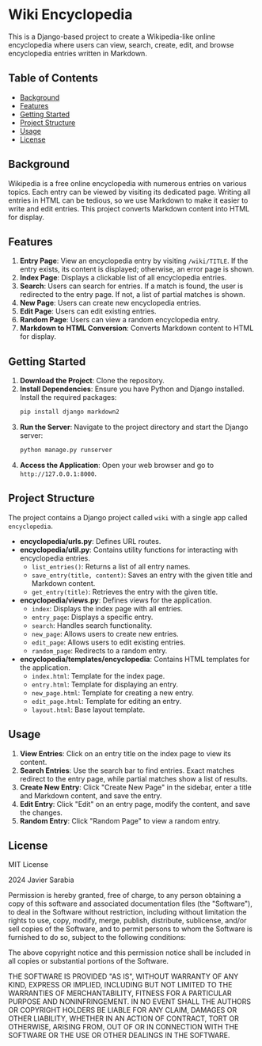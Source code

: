 # Wiki Encyclopedia

This is a Django-based project to create a Wikipedia-like online encyclopedia where users can view, search, create, edit, and browse encyclopedia entries written in Markdown.

## Table of Contents
- [Background](#background)
- [Features](#features)
- [Getting Started](#getting-started)
- [Project Structure](#project-structure)
- [Usage](#usage)
- [License](#license)

## Background
Wikipedia is a free online encyclopedia with numerous entries on various topics. Each entry can be viewed by visiting its dedicated page. Writing all entries in HTML can be tedious, so we use Markdown to make it easier to write and edit entries. This project converts Markdown content into HTML for display.

## Features
1. **Entry Page**: View an encyclopedia entry by visiting `/wiki/TITLE`. If the entry exists, its content is displayed; otherwise, an error page is shown.
2. **Index Page**: Displays a clickable list of all encyclopedia entries.
3. **Search**: Users can search for entries. If a match is found, the user is redirected to the entry page. If not, a list of partial matches is shown.
4. **New Page**: Users can create new encyclopedia entries.
5. **Edit Page**: Users can edit existing entries.
6. **Random Page**: Users can view a random encyclopedia entry.
7. **Markdown to HTML Conversion**: Converts Markdown content to HTML for display.

## Getting Started
1. **Download the Project**: Clone the repository.
2. **Install Dependencies**: Ensure you have Python and Django installed. Install the required packages:
    ```bash
    pip install django markdown2
    ```
3. **Run the Server**: Navigate to the project directory and start the Django server:
    ```bash
    python manage.py runserver
    ```
4. **Access the Application**: Open your web browser and go to `http://127.0.0.1:8000`.

## Project Structure
The project contains a Django project called `wiki` with a single app called `encyclopedia`.

- **encyclopedia/urls.py**: Defines URL routes.
- **encyclopedia/util.py**: Contains utility functions for interacting with encyclopedia entries.
    - `list_entries()`: Returns a list of all entry names.
    - `save_entry(title, content)`: Saves an entry with the given title and Markdown content.
    - `get_entry(title)`: Retrieves the entry with the given title.
- **encyclopedia/views.py**: Defines views for the application.
    - `index`: Displays the index page with all entries.
    - `entry_page`: Displays a specific entry.
    - `search`: Handles search functionality.
    - `new_page`: Allows users to create new entries.
    - `edit_page`: Allows users to edit existing entries.
    - `random_page`: Redirects to a random entry.
- **encyclopedia/templates/encyclopedia**: Contains HTML templates for the application.
    - `index.html`: Template for the index page.
    - `entry.html`: Template for displaying an entry.
    - `new_page.html`: Template for creating a new entry.
    - `edit_page.html`: Template for editing an entry.
    - `layout.html`: Base layout template.

## Usage
1. **View Entries**: Click on an entry title on the index page to view its content.
2. **Search Entries**: Use the search bar to find entries. Exact matches redirect to the entry page, while partial matches show a list of results.
3. **Create New Entry**: Click "Create New Page" in the sidebar, enter a title and Markdown content, and save the entry.
4. **Edit Entry**: Click "Edit" on an entry page, modify the content, and save the changes.
5. **Random Entry**: Click "Random Page" to view a random entry.

## License
MIT License

2024 Javier Sarabia

Permission is hereby granted, free of charge, to any person obtaining a copy of this software and associated documentation files (the "Software"), to deal in the Software without restriction, including without limitation the rights to use, copy, modify, merge, publish, distribute, sublicense, and/or sell copies of the Software, and to permit persons to whom the Software is furnished to do so, subject to the following conditions:

The above copyright notice and this permission notice shall be included in all copies or substantial portions of the Software.

THE SOFTWARE IS PROVIDED "AS IS", WITHOUT WARRANTY OF ANY KIND, EXPRESS OR IMPLIED, INCLUDING BUT NOT LIMITED TO THE WARRANTIES OF MERCHANTABILITY, FITNESS FOR A PARTICULAR PURPOSE AND NONINFRINGEMENT. IN NO EVENT SHALL THE AUTHORS OR COPYRIGHT HOLDERS BE LIABLE FOR ANY CLAIM, DAMAGES OR OTHER LIABILITY, WHETHER IN AN ACTION OF CONTRACT, TORT OR OTHERWISE, ARISING FROM, OUT OF OR IN CONNECTION WITH THE SOFTWARE OR THE USE OR OTHER DEALINGS IN THE SOFTWARE.
